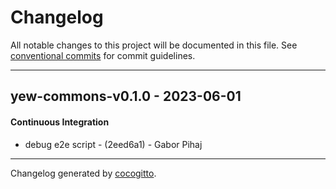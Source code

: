 # Changelog
All notable changes to this project will be documented in this file. See [conventional commits](https://www.conventionalcommits.org/) for commit guidelines.

- - -
## yew-commons-v0.1.0 - 2023-06-01
#### Continuous Integration
- debug e2e script - (2eed6a1) - Gabor Pihaj

- - -

Changelog generated by [cocogitto](https://github.com/cocogitto/cocogitto).